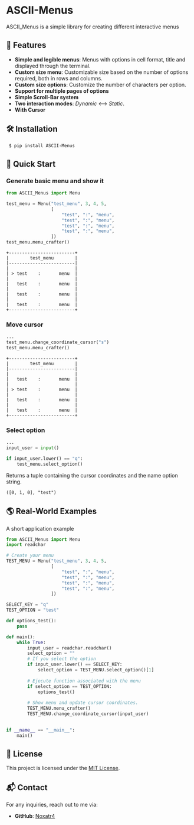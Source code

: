 # ASCII-Menus

ASCII_Menus is a simple library for creating different interactive menus


## 🚀 Features
* **Simple and legible menus**: Menus with options in cell format, title and displayed through the terminal.
* **Custom size menu**: Customizable size based on the number of options required, both in rows and columns.
* **Custom size options**: Customize the number of characters per option.
* **Support for multiple pages of options**
* **Simple Scroll-Bar system**
* **Two interaction modes**: *Dynamic* <--> *Static*.
* **With Cursor**


## 🛠 Installation

```bash
 $ pip install ASCII-Menus
```


## 📖 Quick Start

### Generate basic menu and show it

```python
from ASCII_Menus import Menu

test_menu = Menu("test_menu", 3, 4, 5,
                 [
                     "test", ":", "menu",
                     "test", ":", "menu",
                     "test", ":", "menu",
                     "test", ":", "menu",
                 ])
test_menu.menu_crafter()
```
```
+-------------------------+
|        test_menu        |
|-------------------------|
|                         |
| > test    :       menu  |
|                         |
|   test    :       menu  |
|                         |
|   test    :       menu  |
|                         |
|   test    :       menu  |
+-------------------------+
```


### Move cursor

```python
...
test_menu.change_coordinate_cursor("s")
test_menu.menu_crafter()
```
```
+-------------------------+
|        test_menu        |
|-------------------------|
|                         |
|   test    :       menu  |
|                         |
| > test    :       menu  |
|                         |
|   test    :       menu  |
|                         |
|   test    :       menu  |
+-------------------------+
```

### Select option

```python
...
input_user = input()

if input_user.lower() == "q":
    test_menu.select_option()
```
Returns a tuple containing the cursor coordinates and the name option string.

```
([0, 1, 0], "test")
```


## 🌎 Real-World Examples

A short application example
```python
from ASCII_Menus import Menu
import readchar

# Create your menu
TEST_MENU = Menu("test_menu", 3, 4, 5,
                 [
                     "test", ":", "menu",
                     "test", ":", "menu",
                     "test", ":", "menu",
                     "test", ":", "menu",
                 ])

SELECT_KEY = "q"
TEST_OPTION = "test"

def options_test():
    pass

def main():
    while True:
        input_user = readchar.readchar()
        select_option = ""
        # If you select the option
        if input_user.lower() == SELECT_KEY:
            select_option = TEST_MENU.select_option()[1]
        
        # Ejecute function associated with the menu
        if select_option == TEST_OPTION:
            options_test()
        
        # Show menu and update cursor coordinates.
        TEST_MENU.menu_crafter()
        TEST_MENU.change_coordinate_cursor(input_user)
        

if __name__ == "__main__":
    main()
```

## 📄 License
This project is licensed under the [MIT License](./LICENSE).

## 📬 Contact
For any inquiries, reach out to me via:

* **GitHub**: [Noxatr4](https://github.com/Noxatr4)